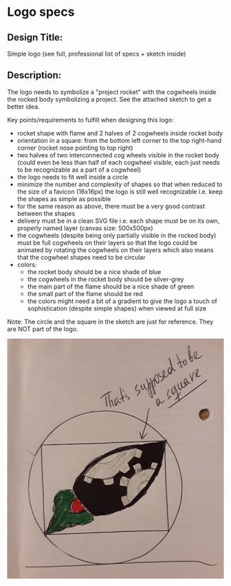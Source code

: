 Logo specs
=== 

Design Title: 
---
Simple logo (see full, professional list of specs + sketch inside)

Description: 
--- 
The logo needs to symbolize a "project rocket" with the cogwheels inside the rocked body symbolizing a project. See the attached sketch to get a better idea.

Key points/requirements to fulfill when designing this logo: 

* rocket shape with flame and 2 halves of 2 cogwheels inside rocket body 
* orientation in a square: from the bottom left corner to the top right-hand corner (rocket nose pointing to top right)
* two halves of two interconnected cog wheels visible in the rocket body (could even be less than half of each cogwheel visible, each just needs to be recognizable as a part of a cogwheel)
* the logo needs to fit well inside a circle
* minimize the number and complexity of shapes so that when reduced to the size of a favicon (16x16px) the logo is still well recognizable i.e. keep the shapes as simple as possible
* for the same reason as above, there must be a very good contrast between the shapes
* delivery must be in a clean SVG file i.e. each shape must be on its own, properly named layer (canvas size: 500x500px)
* the cogwheels (despite being only partially visible in the rocked body) must be full cogwheels on their layers so that the logo could be animated by rotating the cogwheels on their layers which also means that the cogwheel shapes need to be circular
* colors: 
  - the rocket body should be a nice shade of blue
  - the cogwheels in the rocket body should be silver-grey 
  - the main part of the flame should be a nice shade of green
  - the small part of the flame should be red
  - the colors might need a bit of a gradient to give the logo a touch of sophistication (despite simple shapes) when viewed at full size

Note: The circle and the square in the sketch are just for reference. They are NOT part of the logo.

![logo sketch](./logo-sketch_20200703_214858.jpg)

